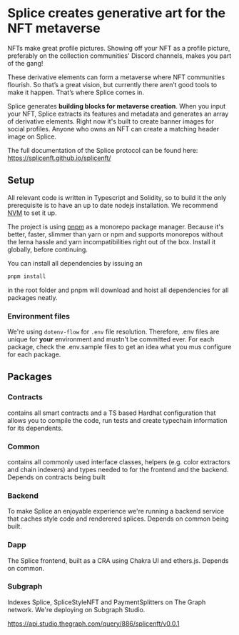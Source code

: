 # Splice creates generative art for the NFT metaverse
 
NFTs make great profile pictures. Showing off your NFT as a profile picture, preferably on the collection communities' Discord channels, makes you part of the gang! 

These derivative elements can form a metaverse where NFT communities flourish. So that’s a great vision, but currently there aren’t good tools to make it happen. That’s where Splice comes in.

Splice generates **building blocks for metaverse creation**. When you input your NFT, Splice extracts its features and metadata and generates an array of derivative elements. Right now it's built to create banner images for social profiles. Anyone who owns an NFT can create a matching header image on Splice.

The full documentation of the Splice protocol can be found here: https://splicenft.github.io/splicenft/

## Setup

All relevant code is written in Typescript and Solidity, so to build it the only prerequisite is to have an up to date nodejs installation. We recommend [NVM](https://github.com/nvm-sh/nvm) to set it up.

The project is using [pnpm](https://pnpm.io) as a monorepo package manager. Because it's better, faster, slimmer than yarn or npm and supports monorepos without the lerna hassle and yarn incompatibilities right out of the box. Install it globally, before continuing. 

You can install all dependencies by issuing an 

```bash
pnpm install
```

in the root folder and pnpm will download and hoist all dependencies for all packages neatly.

### Environment files

We're using `dotenv-flow` for `.env` file resolution. Therefore, .env files are unique for **your** environment and mustn't be committed ever. For each package, check the .env.sample files to get an idea what you mus configure for each package.

## Packages

### Contracts

contains all smart contracts and a TS based Hardhat configuration that allows you to compile the code, run tests and create typechain information for its dependents. 

### Common

contains all commonly used interface classes, helpers (e.g. color extractors and chain indexers) and types needed to for the frontend and the backend. Depends on contracts being built

### Backend

To make Splice an enjoyable experience we're running a backend service that caches style code and renderered splices. Depends on common being built.

### Dapp

The Splice frontend, built as a CRA using Chakra UI and ethers.js. Depends on common.

### Subgraph

Indexes Splice, SpliceStyleNFT and PaymentSplitters on The Graph network. We're deploying on Subgraph Studio. 

https://api.studio.thegraph.com/query/886/splicenft/v0.0.1








